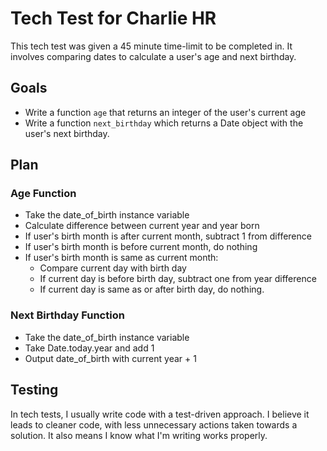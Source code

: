 # Tech Test for Charlie HR

This tech test was given a 45 minute time-limit to be completed in. It involves comparing dates to calculate a user's age and next birthday.

## Goals

- Write a function `age` that returns an integer of the user's current age
- Write a function `next_birthday` which returns a Date object with the user's next birthday.

## Plan

### Age Function

- Take the date_of_birth instance variable
- Calculate difference between current year and year born
- If user's birth month is after current month, subtract 1 from difference
- If user's birth month is before current month, do nothing
- If user's birth month is same as current month:
  - Compare current day with birth day
  - If current day is before birth day, subtract one from year difference
  - If current day is same as or after birth day, do nothing.

### Next Birthday Function

- Take the date_of_birth instance variable
- Take Date.today.year and add 1
- Output date_of_birth with current year + 1

## Testing

In tech tests, I usually write code with a test-driven approach. I believe it leads to cleaner code, with less unnecessary actions taken towards a solution. It also means I know what I'm writing works properly.